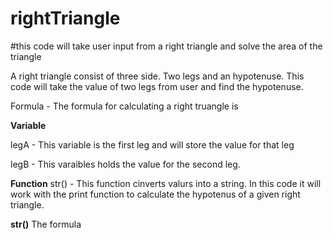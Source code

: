 # rightTriangle
#this code will take user input from a right triangle and solve the area of the triangle

A right triangle consist of three side. Two legs and an hypotenuse. This code will take the value of two legs from user and find the hypotenuse. 

Formula - The formula for calculating a right truangle is 

**Variable**

legA - This variable is the first leg and will store the value for that leg

legB - This varaibles holds the value for the second leg. 

**Function** 
str() - This function cinverts valurs into a string. In this code it will work with the print function to calculate the hypotenus of a given right triangle. 

**str()**
The formula 

